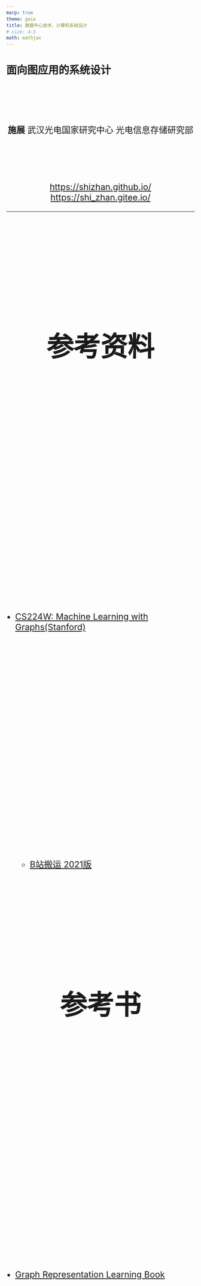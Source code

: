 ```yaml
---
marp: true
theme: gaia
title: 数据中心技术、计算机系统设计
# size: 4:3
math: mathjax
---
```


# 面向图应用的系统设计

<!-- _class: lead -->

**施展**
武汉光电国家研究中心
光电信息存储研究部

<https://shizhan.github.io/>
<https://shi_zhan.gitee.io/>

---

## 参考资料

- [CS224W: Machine Learning with Graphs(Stanford)](http://web.stanford.edu/class/cs224w/)
  - [B站搬运 2021版](https://www.bilibili.com/video/BV18FNQeYEzz/)

## 参考书

- [Graph Representation Learning Book](https://www.cs.mcgill.ca/~wlh/grl_book/)
- [Network Science](http://networksciencebook.com/)
- [Networks, Crowds, and Markets:
Reasoning About a Highly Connected World](https://www.cs.cornell.edu/home/kleinber/networks-book/)

---

## 内容大纲

![bg right h:300](images/course-barcode.png)

<!-- paginate: true -->

- 影响深远的**图应用**
- 追求高效的**图系统**
- **表示学习**与随机游走
- **知识图谱**
- 大语言模型和知识图谱
- 实践作业

---

## 影响深远的图应用

<style scoped>
  h2 {
    padding-top: 200px;
    text-align: center;
    font-size: 72px;
  }
</style>

---

## 图有着广泛的应用

<style scoped>
  h2 {
    padding-top: 260px;
    text-align: center;
  }
</style>
![bg fit](images/graph-app-1.jpg)

<!-- 首先当然要了解一下这类系统服务的对象，请大家想一想身旁的图数据相关应用都有哪些？不拘泥于几年前课堂上所学的最短路径算法 -->

---

![bg fit](images/graphs-are-everywhere.jpg)

---

## 经典图应用

<style scoped>
  li {
    font-size: 18px;
  }
  p {
    font-size: 36px;
    text-align: center;
  }
</style>

![h:300](images/shortest-path.jpg) ![h:300](images/pagerank.webp)

最短路径、网页排名

- [Stanford Network Analysis Project](http://snap.stanford.edu/)
- [The Stony Brook Algorithm Repository](https://www.algorist.com/algorist.html)
- [The Network Data Repository with Interactive Graph Analytics and Visualization](https://networkrepository.com/)

---

## 经典图应用及算法

<style scoped>
  li {
    font-size: 18px;
  }
  p {
    font-size: 36px;
    text-align: center;
  }
</style>

![h:300](images/example-sssp-parallel-bfs-in-pregel-l.jpg) ![h:300](images/pagerank-pregel.jpg) ![h:300](images/pagerank-result.jpg)

最短路径、网页排名

- [Malewicz G, Austern M H, Bik A J C et al. **Pregel: A System for Large-Scale Graph Processing**. SIGMOD 2010.](https://dl.acm.org/doi/10.1145/1807167.1807184)

---

## 图应用的发展

- **电信欺诈**——异常模式侦测
- **金融欺诈**——动态图分析

---

### 异常模式侦测

![h:450](images/Telecom-Fraud.png)

---

#### 人工提取属性

```SQL
源电话拨打过电话的联系人的总数目
源电话拨打目标圈的总通话次数
源电话拨打目标圈的总通话时长
源电话拨打目标圈的平均通话时长
源电话拨打目标圈的平均通话次数
源电话与每个目标圈的联系人平均通话的活跃天数
目标圈内有回拨源电话的联系人的总数
目标圈内回拨源电话的总通话个数
目标圈内回拨源电话的平均回拨通话时长
...
```

---

### 动态图分析

<style scoped>
  li {
    font-size: 27px;
  }
</style>

![bg right w:500](images/evolving-graph-apps.png)

- 动态图不仅规模巨大，其拓扑结构亦持续变化
  - Facebook: 月活跃用户达25亿
  - Twitter: 每天500亿条推文被发送
  - 淘宝: 每秒54.4万笔订单被创建
- 分析目标
  - 复盘各时状态
  - 找出演化趋势

---

![bg fit](images/fund-tracking.png)

---

## 追求高效的图系统

<style scoped>
  h2 {
    padding-top: 200px;
    text-align: center;
    font-size: 72px;
  }
</style>

---

## 经典图系统

<style scoped>
  li {
    font-size: 18px;
  }
  p {
    font-size: 20px;
    text-align: center;
  }
</style>

![h:400](images/vertex-computing.png)

[Malewicz G, Austern M H, Bik A J C et al. **Pregel: A System for Large-Scale Graph Processing**. SIGMOD 2010.](https://dl.acm.org/doi/10.1145/1807167.1807184)

---

<style scoped>
  p {
    padding-top: 620px;
    font-size: 20px;
    text-align: center;
  }
</style>

![bg](images/spark-arch.png)

[Apache Spark - A Unified engine for large-scale data analytics](https://spark.apache.org/docs/latest/index.html)

<!-- 正如知名的Hadoop系统，其实是MapReduce框架的开源实现，其上构建的Spark GraphX也是Pregel的重视复现 -->

---

![bg fit](images/spark-graphx-property_graph.png)

<!-- 系统内以属性图的形式，通过规范化的编程框架来实现复杂的图应用 -->

---

![bg fit](images/spark-graphx-app.gif)

<!-- 比方说这个用来找寻维基百科热门社区的应用，里面就包含了两路并行的图分析过程 -->

---

![h:340](images/graphlab-consistency-model.jpg) ![h:340](images/graphlab-framework.jpg)

[The Story of GraphLab – From Scaling Machine Learning to Shaping Graph Systems Research (VLDB 2023 Test-of-time Award Talk)](https://www.vldb.org/pvldb/vol16/p4138-gonzalez.pdf)

<!-- 作为高校的科研成果，GraphLab则更强调处理的范式，结合Pregel的顶点中心计算框架，提出了GAS模型 -->

---

![bg fit](images/neo4j-intro.png)

<!-- 专攻图数据处理的系统，还专门分支出了一个门类，如今被归类为一种NoSQL的图数据库，曾经风光一时，但是其中最具标志意义的创业公司Neo4j的发展却颇为坎坷，最近倒是又有新的契机闪过，即KG与LLM的合作 -->

---

## 回顾经典系统结构

![bg right fit](images/text-book.jpg)

- 并行结构
  - 指令级、线程级、数据级、请求级
- 层次存储
  - 缓存、内存、外存

<!-- 为了深入认识这些图处理系统背后的设计方法，有必要回顾一下我们以往学习的计算机系统相关知识 -->

---

### 并行结构

<style scoped>
  h3 {
    padding-top: 500px;
  }
  p {
    font-size: 18px;
  }
</style>

![bg fit](images/Massively-parallel-processing.webp)

[Computer Architecture A Quantitative Approach 6th Edition](https://www.elsevier.com/books/computer-architecture/hennessy/978-0-12-811905-1), Chapter 4, 5.

<!-- 这就是一个典型的并行处理结构，试问其并行任务工作在什么级别呢？ -->

---

### 层次存储

<style scoped>
  h3 {
    padding-top: 500px;
  }
  p {
    font-size: 18px;
  }
</style>

![bg fit](images/MemoryHierarchy.png)

[Computer Architecture A Quantitative Approach 6th Edition](https://www.elsevier.com/books/computer-architecture/hennessy/978-0-12-811905-1), Chapter 2.

<!-- 这里则是一个典型的层次存储结构，试问其出现的动机又是什么呢？ -->

---

## 图应用访存特点

- 偏斜性
- 随机性

<!-- 趁着刚刚重温了相关概念，这里审视一下目标应用的特点，首先点个题，图应用最突出的存储器访问特点在于这两者：偏斜性和随机性，两者分别是分布式处理和分层存储架构的大敌 -->

---

### 偏斜性

<style scoped>
  li {
    font-size: 18px;
  }
</style>

![h:350](images/power-law-internet.jpg) ![h:300](images/power-law-twitter.jpg)

- [Faloutsos M, Faloutsos P, Faloutsos C. On power-law relationships of the Internet topology. SIGCOMM 1999.](https://dl.acm.org/doi/10.1145/316188.316229)
- [Gonzalez J E, Low Y, Gu H et al. PowerGraph: distributed graph-parallel computation on natural graphs. OSDI 2012.](https://www.usenix.org/system/files/conference/osdi12/osdi12-final-167.pdf)

---

#### SNAP真实图数据集

<style scoped>
  h5 {
    font-style: italic;
  }
  th {
    font-size: 20px;
  }
  td {
    font-size: 16px;
  }
</style>

|Name|Type|Nodes|Edges|Communities|Description|
|:-|:-|-:|-:|-:|:-|
|[com-LiveJournal](http://snap.stanford.edu/data/com-LiveJournal.html)|Undirected, Communities|3,997,962|34,681,189|287,512|LiveJournal online social network|
|[com-Friendster](http://snap.stanford.edu/data/com-Friendster.html)|Undirected, Communities|65,608,366|1,806,067,135|957,154|Friendster online social network|
|[com-Orkut](http://snap.stanford.edu/data/com-Orkut.html)|Undirected, Communities|3,072,441|117,185,083|6,288,363|Orkut online social network|
|[com-Youtube](http://snap.stanford.edu/data/com-Youtube.html)|Undirected, Communities|1,134,890|2,987,624|8,385|Youtube online social network|
|[com-DBLP](http://snap.stanford.edu/data/com-DBLP.html)|Undirected, Communities|317,080|1,049,866|13,477|DBLP collaboration network|
|[com-Amazon](http://snap.stanford.edu/data/com-Amazon.html)|Undirected, Communities|334,863|925,872|75,149|Amazon product network|
|[email-Eu-core](http://snap.stanford.edu/data/email-Eu-core.html)|Directed, Communities|1,005|25,571|42|E-mail network|
|[wiki-topcats](http://snap.stanford.edu/data/wiki-topcats.html)|Directed, Communities|1,791,489|28,511,807|17,364|Wikipedia hyperlinks|

#### 统计度分布

```bash
grep -v "^#" com-amazon.ungraph.txt | awk '{print $1"\n"$2}' | sort -n | uniq -c
```

---

### 随机性

<style scoped>
  p {
    text-align: center;
  }
  li {
    font-size: 18px;
  }
</style>

![h:450](images/random-access-problem.jpg)

- [Kyrola A, Blelloch G, Guestrin C. **GraphChi: Large-Scale Graph Computation on Just a PC**. OSDI 2012.](https://www.usenix.org/conference/osdi12/technical-sessions/presentation/kyrola)

---

<style scoped>
  li {
    padding-top: 600px;
    font-size: 18px;
  }
</style>

![bg fit](images/vertex-centric.jpg)

- <https://github.com/snap-stanford/snap/blob/master/tutorials/demo-bfsdfs.cpp>

---

### 重温CacheLab

<style scoped>
  p {
    font-size: 27px;
  }
</style>

![bg right fit](images/csapp3e-cover.jpg)

[Computer Systems: A Programmer's Perspective, 3/E (CS:APP3e)](http://csapp.cs.cmu.edu/3e/home.html), Randal E. Bryant and David R. O'Hallaron, Carnegie Mellon University

[深入理解计算机系统（原书第3版）](https://item.jd.com/12006637.html)

[Introduction to Computer Systems (ICS)](http://www.cs.cmu.edu/~213/), [2015 CMU 15-213 CSAPP 深入理解计算机系统](https://www.bilibili.com/video/BV1iW411d7hd/)

Lecture12 Cache Memory

<!-- 上次我们谈到图这种特点鲜明，价值深远的应用，其构造具有偏斜性，行为具有随机性，而支撑其运转的系统，则仰赖各个层级的并行性，以及塑造层次存储的局部性，然而这里面涌现出天然的矛盾，构成了我们面前的第一重挑战 -->

---

#### 实验准备

- [实验扩展](https://gitee.com/computer-architecture-hust/computer-architecture-experiment), [作业参考](https://github.com/cs-course/bfs_cachelab_handin)
  - 基于 CacheLab 观察经典图算法访存行为
- [辅助工具](https://github.com/ShiZhan/generator)
  - 4种经典随机图生成器，合成具备自然图特征的实验数据集
  - 清理自连边、重复边脚本，重编号脚本
- [SNAP工具包](http://snap.stanford.edu/snap/download.html)
  - Windows版本需要Cygwin，Linux版本需要Ubuntu

<!-- 从这个问题开始，我们演示一下作为一名研究生，大致的学习过程应该是怎样的

首先，之前学习的记忆里，告诉我们局部性这样一个概念，我们很自然的希望从如今的实验环境中找出来

当时课本上是一个什么样的表述呢？我们少许回顾一下 -->

---

#### 经典BFS算法：两个关键数据结构，两重循环体

```C
void bfs(int source) {
    int v = source, n;
    long long int i, front = 0, rear = 0;
    visited[v] = true;
    frontier[rear] = v;
    while (front <= rear) {
        v = frontier[front]; /* delete from queue */
        front++;
        for (i = csr_index[v]; i < csr_index[v + 1]; i++) {
            /* Check for adjacent unvisited nodes */
            n = csr_edges[i];
            if (visited[n] == false) {
                visited[n] = true;
                rear++;
                frontier[rear] = n;
            }   
        }
    }
}
```

---

#### CSR构造

<style scoped>
  p {
    font-size: 20px;
  }
</style>

![w:1100](images/compressed-sparse-row.jpg)

[**When is Graph Reordering an Optimization? Studying the Effect of Lightweight Graph Reordering Across Applications and Input Graphs**](http://abstract.ece.cmu.edu/pubs/graphreordering-preprint.pdf), IISWC 2018, ***Best Paper Award***.

---

#### 尝试哪些布局？

- 原始顺序
- 度降序排列
  - [SIGMOD '16](https://dl.acm.org/doi/abs/10.1145/2882903.2915220)
- 遍历顺序排列
  - [ICPE '14](https://dl.acm.org/doi/10.1145/2568088.2576761)

---

![bg fit](images/krongen256bfs.jpg)

---

<style scoped>
  p {
    padding-top: 200px;
    text-align: center;
    font-size: 72px;
  }
  li {
    font-size: 25px;
  }
</style>

实践出真知

- 图应用和传统应用访存有什么区别？
- 重排图访存模式有什么变化？
- 对缓存性能造成什么影响？
- 效果是否明确？适用是否广泛？
- ……
- *干脆躺平放弃排序* X-Stream, SOSP '13
- *一次搞定还是每次重排？* GrafBoost, ISCA '18

---

## 挑战

<style scoped>
  p {
    padding-top: 100px;
    text-align: center;
    font-size: 72px;
  }
</style>

亲和布局

---

## 系统怎么设计？

- 分布式架构
- 分层式架构
- 分布式、分层架构

---

<style scoped>
  p {
    padding-top: 100px;
    text-align: center;
    font-size: 72px;
  }
</style>

## 系统怎么设计？……

<style scoped>
  p {
    padding-top: 50px;
    text-align: center;
    font-size: 72px;
  }
</style>

- 分布式架构
- 分层式架构
- 分布式、分层架构

软件、硬件怎样相互协同？

---

### 分布式架构

<style scoped>
  p {
    font-size: 18px;
  }
</style>

- 让足量内存应对随机访存，然而…

![h:400](images/dilemma-on-skewness.jpg)

Pregel[SIGMOD’10] ,GraphLab[OSDI’12], Gemini[OSDI’16]

---

### 分布式架构…

<style scoped>
  p {
    font-size: 18px;
  }
</style>

- 让足量内存应对随机访存，然而…
- MapReduce的问题
  - 漫长迭代、不平衡负载
- 图分区的矛盾
  - 尺寸平衡，切割少
  - 过度分区

[Gonzalez J E, Low Y, Gu H et al. **PowerGraph: distributed graph-parallel computation on natural graphs**. OSDI 2012.](https://www.usenix.org/conference/osdi12/technical-sessions/presentation/gonzalez)
[Chen R, Shi J, Chen Y et al. **PowerLyra: differentiated graph computation and partitioning on skewed graphs**. EuroSys 2015.](https://dl.acm.org/doi/10.1145/2741948.2741970)
[Tsourakakis C, Gkantsidis C, Radunovic B et al. **FENNEL: streaming graph partitioning for massive scale graphs**. WSDM 2014.](https://dl.acm.org/doi/10.1145/2556195.2556213)
[Shi Z, Li J, Guo P et al. **Partitioning dynamic graph asynchronously with distributed FENNEL**. FGCS 2017.](https://www.sciencedirect.com/science/article/pii/S0167739X1730033X)
...

---

### 分层式架构

<style scoped>
  p {
    font-size: 18px;
  }
</style>

- 让足量外存实现扩展避免网络分布，可是…

GraphChi[OSDI’12], X-Stream[SOSP'13], GridGraph[ATC'15]，CLIP[ATC'17]

![h:350](images/sequential-vs-random.jpg)

[Roy A, Mihailovic I, Zwaenepoel W. X-Stream: edge-centric graph processing using streaming partitions. SOSP 2013.](https://dl.acm.org/doi/10.1145/2517349.2522740)

---

### 分层式架构…

<style scoped>
  p {
    font-size: 18px;
  }
</style>

- 让足量外存实现扩展避免网络分布，可是…
- 外存模式
  - 大块访问的实现
  - 顺序访问的实现
- 分批问题
  - 如何排序

---

### 分布式、分层架构

<style scoped>
  p {
    text-align: center;
  }
  li {
    font-size: 18px;
  }
</style>

![h:450](images/chaos.jpg)

- [Roy A, Bindschaedler L, Malicevic J et al. **Chaos: Scale-Out Graph Processing from Secondary Storage**. SOSP 2015.](https://dl.acm.org/doi/10.1145/2815400.2815408)

---

### 图处理系统发展

![w:1100](images/graph-processing-systems.png)

---

## 我们的一些工作

### 反思重排

- 提高数据访问速度
  - Optimizing cpu cache performance for pregel-like graph computation  [ICDEW’15]
  - Speedup Graph Processing by Graph Ordering  [SIGMOD’16]
  - MOSAIC [EuroSys’17]
- 减少冗余I/O
  - Load the Edges You Need [ATC’16]
  - CLIP [ATC’17]

---

<style scoped>
  p {
    text-align: center;
    font-size: 60px;
  }
</style>

- 提高数据访问速度

活跃数据

- 减少冗余I/O

不活跃数据

---

![bg fit](images/vertex-activity-trend.jpg)

<!-- 不过，不同阶段，重点可不一样，前面更关注活跃数据的主流，后面则更关注不活跃数据的淘汰 -->

---

- 如何在重排图数据时，兼顾活跃数据和不活跃数据？
  - **为什么？**…集中驻留与高效淘汰…
  - **试一试**：可以围绕CacheLab、Gem5、SNAP做进一步实验观察

```bash
./build/X86/gem5.opt -d $HOME/snap-cc-rmat21-base -r \
  -e configs/example/se.py -n 4 \
    --caches --l2cache --l3cache --l1d_size=32kB --l1i_size=32kB --l2_size=256kB --l3_size=8MB --mem-size=4GB \
  -c $HOME/snap/examples/concomp/concomp -o " -i:$HOME/rmat21.txt "
./build/X86/gem5.opt -d $HOME/snap-cc-rmat21-gor -r \
  -e configs/example/se.py -n 4 \
  --caches --l2cache --l3cache --l1d_size=32kB --l1i_size=32kB --l2_size=256kB --l3_size=8MB --mem-size=4GB \
  -c $HOME/snap/examples/concomp/concomp -o " -i:$HOME/rmat21_reorder.txt "
./build/X86/gem5.opt -d $HOME/snap-cc-rmat21-act -r \
  -e configs/example/se.py -n 4 \
  --caches --l2cache --l3cache --l1d_size=32kB --l1i_size=32kB --l2_size=256kB --l3_size=8MB --mem-size=4GB \
  -c $HOME/snap/examples/concomp/concomp -o " -i $HOME/rmat21_sort.txt "
```

---

#### 预判活跃顶点：中介中心性

<style scoped>
  p {
    padding-top: 400px;
    text-align: center;
    font-size: 60px;
  }
</style>

![bg fit](images/approximation-by-betweenness-centrality.jpg)

碰运气？回想一下Pregel的顶点计算…

---

#### 汇聚不活跃顶点：直接邻居

![bg fit](images/placement-of-inactive-vertexes.jpg)

---

<style scoped>
  p {
    padding-top: 600px;
    text-align: center;
    font-size: 25px;
  }
</style>

![bg h:600](images/val-nas18.jpg)

[Cache-friendly data layout for massive graph](https://ieeexplore.ieee.org/document/8515737/). NAS '18.

---

## 挑战

<style scoped>
  p {
    padding-top: 100px;
    text-align: center;
    font-size: 72px;
  }
</style>

时空检索

---

### 来自实际应用的诉求

![h:400](images/evolving-graph-logic.png)

怎样找出10分钟以内的社媒账号同IP多开？
一个号码呼出10个以上被叫号码？……

---

### **研究背景**

* **时序图 (Temporal Graphs)** 广泛存在于现实世界（如社交网络、知识图谱），其结构和关系随时间不断演化。
* 时序图核心挑战：如何在**存储开销**和**查询时间**之间取得高效平衡。

---

### **现有存储模型及其局限**

<style scoped>
  li {
    font-size: 22px;
  }
</style>

![bg right fit](images/snapshot-vs-log.png)

1. **Copy-Based (副本式)**
  * **优点:** 查询速度快，结构局部性好。
  * **缺点:** 存储冗余高，连续快照间差异小但存储成本巨大。
2. **Log-Based (日志式)**
  * **优点:** 存储开销小，只记录增量更新。
  * **缺点:** 查询时需重建快照，时间开销大。
3. **Hybrid (混合式, 如Pensieve)**
  * 尝试结合两者优点，但**假设顶点度分布是静态的**。
  * **关键问题:** 现实图中顶点度偏斜性会**随时间动态变化**，静态假设导致性能下降。

---

### **一系列动态图系统研究**

<style scoped>
  li {
    font-size: 27px;
  }
</style>

![h:300](images/evolving-graph-research.png)

- 快照模型: $G=<G_0, G_1, G_2, \dots, G_t>$
- 日志模型: $G=<ev_0, ev_1, ev_2, \dots, ev_t>$
- 全图模型: $G_[t_1, t_n]=<V_[t_1, t_n], E_[t_1, t_n]>$
- 混合模型: 基于偏斜性感知或基于相关性感知

---

### **基于PMA的邻接数组**
*   **目标:** 高效支持更新，避免全局重建。
*   **方法:**
    *   使用**Packed Memory Array (PMA)** 存储快照，在元素间预留空隙 (Gaps)。
    *   插入/删除操作可通过局部移动元素完成，大幅降低更新开销。
    *   提出新的空隙分配与再平衡策略，适应时序图的动态特性。

![(Fig. 4 from Paper: PMA Layout)](https://via.placeholder.com/400x200?text=PMA+Adjacency+Array+Structure) <!-- 建议替换为论文中的Fig 4 -->

- [LSM-Subgraph: Log-Structured Merge-Subgraph for Temporal Graph Processing, APWeb-WAIM 2022](https://link.springer.com/chapter/10.1007/978-3-031-25158-0_39)

---

### **变化感知的快照创建**
*   **目标:** 智能选择何时创建关键快照 (Key Snapshot)。
*   **方法:**
    *   定义差异度 `TD` (Temporal Discrepancy) 来衡量连续快照间的变化程度。
    *   当 `TD > β` (阈值，实验确定最优值为 **0.03**) 时，才创建新的关键快照。
    *   克服了基于固定时间或固定日志大小方法的缺陷，实现动态优化。

$$TD(K_1, K_2) = \frac{|E_G|}{|E_{K_1}| + |E_{K_2}|}$$

---

### **日志合并方法**
*   **目标:** 减少查询时需要处理的日志量。
*   **方法:**
    *   在合并前对日志进行预处理，消除对同一元素的冗余操作。
    *   例如：多次插入视为最后一次插入；插入后删除则视为无操作。

---

### **系统架构**

1.  **数据结构:** 将数据划分为多个 **Shard**，每个 Shard 包含一个PMA快照和一段日志。
2.  **查询引擎:** 查询时，找到最近的关键快照，应用合并后的日志，快速重构目标时间点的图状态。

---

### **实验效果**

*   **对比对象:** Chronos (Copy-Based), GraphPool (Log-Based), Pensieve (Hybrid)。
*   **结果:**
    *   **vs. GraphPool:** 查询效率 **平均提升86%**，内存开销降低 **9%~57%**。
    *   **vs. Chronos:** 查询效率 **平均提升53%**，内存开销 **大幅降低**。
    *   **vs. Pensieve:** 查询时间 **最多减少12.5倍** (因避免远程重建)，内存开销约为其3.2倍但**是可接受的权衡**。
*   **自身组件的有效性:** PMA模型更新效率远高于CSR/AdjList；波动感知策略在存储和查询时间上均优于基于周期或随机的方法。

![(Fig. 6 from Paper: Overall Performance)](https://via.placeholder.com/400x200?text=Performance+Comparison+Charts) <!-- 建议替换为论文中的Fig 6 -->


---

## 表示学习与随机游走

<style scoped>
  h2 {
    padding-top: 200px;
    text-align: center;
    font-size: 72px;
  }
</style>

---

## 图表示学习

<style scoped>
  li {
    font-size: 27px;
  }
</style>

- 图数据持续增大 --> 空间开销（状态向量，邻接矩阵）算力需求（矩阵运算）开销巨大
- 图表示学习 --> 对于 $\forall v \in V$ 有 $f: v \rightarrow R^d(d \ll |V|)$，映射为低维稠密的实值向量

![h:330](images/network-representative-learning.png)

- 将分类、预测等任务转化为对向量的计算

---

## 图抽样系统

<style scoped>
  th {
    font-size: 25px;
  }
  td {
    font-size: 25px;
  }
</style>

|类别|代表方法|特点|
|:-|:-|:-|
|基于矩阵分解|LLE(Science'00), Laplacian Eigenmaps(NIPS'01), HOPE(SIGKDD'16), STRAP(KDD’19), ProNE(ICAJI’19)|时间和空间开销大、依赖相似矩阵的选择|
|基于随机游走|DeepWalk(KDD'14), LINE(KDD'15), Node2Vec(KDD'16), Struct2Vec(KDD’17), DiaRW(FGCS’19)|扩展性更好（时间和空间）、适应性更强|

![h:280](images/deepwalk.png)

---

## 我们的尝试

- **节流**: 缩减表示学习样本
- **开源**: 重新挖掘传统分级存储特性
- **适应**: 平衡动态图上的时空检索

---

<style scoped>
  li {
    font-size: 27px;
  }
</style>

### 表示学习样本缩减

- 样本规模数十倍于图数据，不能在一周内完成千万个节点的表示学习
  - 动态调节采样，减少冗余 [FGCS 2019](http://www.sciencedirect.com/science/article/pii/S0167739X19300378)
    - 找出顶点度与游走冗余之间的关系，实现动态游走
  - 用理论来准确指导采样过程，充分优化样本尺寸 [ICDE 2021](https://doi.ieeecomputersociety.org/10.1109/ICDE51399.2021.00198)
    - 用信息熵理论来估计游走冗余
  - 进一步优化内存使用及多核并行增强系统扩展能力[IEEE ToBD](https://ieeexplore.ieee.org/document/9749008)

---

![bg fit](images/huge-hrw.jpg)

---

![bg right fit](images/huge-workflow.jpg)

- 节省游走
  - 启发式随机游走
  - 自适应游走长度
  - 自适应游走次数
- 实现
  - 内存占用优化
  - 细粒度、多线程并行

<!-- 启发式随机游走：HuGE+采用混合属性启发式随机游走（HRW），它在每一步随机游走中考虑了节点的公共邻居数量和节点信息内容，从而更有效地捕捉节点特征，减少了对计算资源的需求。

自适应游走长度：HuGE+使用启发式方法来确定随机游走的长度，而不是采用固定的游走长度。这种方法通过观察信息熵的变化来决定何时停止游走，从而避免了生成过多冗余信息，提高了计算效率。

自适应游走次数：HuGE+还提出了一种方法来决定每个节点的游走次数，它通过计算相对熵（即Kullback-Leibler散度）来评估生成的语料库与图的度分布之间的差异，从而确定合适的游走次数，以确保语料库的质量和效率。

内存占用优化：HuGE+显著减少了内存占用，平均减少了68.9%。这是通过优化游走策略和减少生成的语料库大小实现的，从而使得方法能够扩展到更大规模的图。

并行化处理：HuGE+的设计允许并行化执行，这意味着它可以利用多核处理器来同时处理多个任务，从而进一步提高处理大规模图的速度。

线性运行时间：在合成图上的实验表明，HuGE+的运行时间与图的大小呈线性关系，这表明它能够以可控的方式处理大规模图。

高效的训练方法：HuGE+使用Skip-Gram模型来训练节点的嵌入向量，并通过负采样等技术优化了训练过程，减少了计算和存储开销。 -->

---

![bg fit](images/huge-evaluation-0.jpg)

---

![bg fit](images/huge-evaluation-1.jpg)

---

![bg fit](images/huge-evaluation-2.jpg)

---

### 发挥传统分级存储优势

- **以矩阵记录游走**（Walk Matrix）：提出了一种走矩阵来避免加载不可更新的游走，从而消除无用的游走I/O操作。
- **效益感知I/O模型**（Benefit-Aware I/O Model）：开发了一种效益感知的I/O模型，用于加载包含最大累积可更新游走的多个数据块，以提高I/O利用率。
- **块集导向游走更新方案**（Block Set-Oriented Walk Updating Scheme）：采用了一种块集导向的游走更新方案，允许每个游走在已加载的数据块集中尽可能多地移动步数，从而显著提高游走更新率。
[SOWalker: An I/O-Optimized Out-of-Core Graph Processing System for Second-Order Random Walks](https://www.usenix.org/conference/atc23/presentation/wu), ATC 23

---

![bg fit](images/sowalker-background.jpg)

---

![bg fit](images/sowalker-motivation.jpg)

---

![bg fit](images/sowalker-contribution.jpg)

---

![bg fit](images/sowalker-evaluation-1.jpg)

---

![bg fit](images/sowalker-evaluation-2.jpg)

---

## 知识图谱

<style scoped>
  h2 {
    padding-top: 200px;
    text-align: center;
    font-size: 72px;
  }
</style>

---



---

## 大语言模型和知识图谱

<style scoped>
  h2 {
    padding-top: 200px;
    text-align: center;
    font-size: 72px;
  }
</style>

---



---

<style scoped>
  li {
    font-size: 27px;
  }
</style>

### 知识图谱帮助思维链

- …EMNLP 2025…

---

## 实践作业

<style scoped>
  h2 {
    padding-top: 200px;
    text-align: center;
    font-size: 72px;
  }
</style>

---

<style scoped>
  h3 {
    font-size: 25px;
  }
  li {
    font-size: 20px;
  }
  p {
    font-size: 16px;
  }
</style>

## 知识图谱案例实验

来源：[【天池经典打榜赛】赛道四-知识图谱预测赛](https://tianchi.aliyun.com/competition/entrance/532419/)

### 实验背景

- 知识图谱是AI时代一项非常重要的技术，然而知识图谱普遍存在不完备的问题，知识图谱链接预测任务主要基于实体和关系的表示对缺失三元组进行预测。
- 任务旨在提升电商场景下知识图谱嵌入效果，满足商品推荐等应用对推理商品潜在关联性的需求。

### 实验内容

- 知识图谱表示：**三元组（h,r,t）**，其中h被称为头实体，t为尾实体，r为连接头、尾实体的关系。
- 由于知识图谱构建中**部分知识的缺失**及**知识动态变化**等原因，现有的知识图谱通常是不完备的，知识图谱中总是存在关系r下头实体h或者尾实体t缺失的情况。
  - 基于知识图谱的**链接预测任务**，就是已知头实体（或尾实体）和关系的情况下，预测缺失的尾实体（或头实体）的任务。
  - 此任务中所提供的知识图谱的头实体h通常为商品，尾实体t通常为商品所对应相关属性信息，如颜色、适用人群、细分市场等，关系r为具体的属性类型。
  - 因为商品属性关系中多对一的情况十分普遍，所以在做关系推理和链接预测任务时只考虑预测尾实体。

---

<style scoped>
  p, li {
    font-size: 23px;
  }
</style>

### 实验要求

- **赛题数据、格式、指标**：详见[官网](https://tianchi.aliyun.com/competition/entrance/532419/)。
- **结果提交**：向官网提交OpenBG500_test.tsv文件，**向微助教平台提交Python Notebook文件**。
- **实验报告**：不另外撰写，**在Notebook中逐栏介绍**实验采用的模型、过程、结果分析及结论。

#### 时间安排

- 开始日期：**2025年09月23日**
- 提交截止：**2025年09月30日**

请在规定时间内完成实验，并按照要求完成官网和微助教提交。

<!-- 如果因特殊原因赶不上官网提交，请及时联系老师，在微助教提交时同时提交实验Notebook和csv文件，并说明原因。 -->
